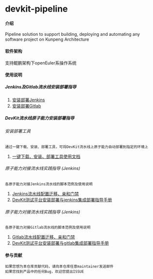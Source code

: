 # devkit-pipeline

#### 介绍
Pipeline solution to support building, deploying and automating any software project on Kunpeng Architecture

#### 软件架构
支持鲲鹏架构下openEuler系操作系统

#### 使用说明
##### Jenkins及Gitlab流水线安装部署指导
1.  [安装部署Jenkins](https://gitee.com/openeuler/devkit-pipeline/blob/master/document/Jenkins安装部署/安装部署Jenkins.md)
2.  [安装部署Gitlab](https://gitee.com/openeuler/devkit-pipeline/blob/master/document/gitlab安装部署/gitlab安装部署.md)
##### DevKit流水线原子能力安装部署指导
###### 安装部署工具
    通过一键下载、安装、部署工具，可将DevKit流水线上原子能力自动部署到指定的环境上
1. [一键下载、安装、部署工具使用文档](https://gitee.com/openeuler/devkit-pipeline/blob/master/document/批量部署工具/批量部署工具devkitpipeline.md)
###### 原子能力对接流水线实践指导 (Jenkins)
    各原子能力对接Jenkins流水线的脚本范例及使用说明
1.  [Jenkins流水线配置迁移、亲和门禁](https://gitee.com/openeuler/devkit-pipeline/blob/master/document/Jenkins安装部署/Jenkins流水线配置迁移、亲和门禁.md)
2.  [DevKit测试平台安装部署与jenkins集成部署指导手册](https://gitee.com/openeuler/devkit-pipeline/blob/master/document/lkp-test安装部署/devkit测试平台安装部署与jenkins集成部署指导手册.md)
###### 原子能力对接流水线实践指导 (Jenkins)
    各原子能力对接Gitlab流水线的脚本范例及使用说明
1.  [Gitlab流水线配置迁移、亲和门禁](https://gitee.com/openeuler/devkit-pipeline/blob/master/document/gitlab安装部署/Gitlab流水线配置迁移、亲和门禁.md)
2.  [DevKit测试平台安装部署与gitlab集成部署指导手册](https://gitee.com/openeuler/devkit-pipeline/blob/master/document/lkp-test安装部署/devkit测试平台安装部署与gitlab集成部署指导手册.md)
#### 参与贡献
    如果您想为本仓库贡献代码，请向本仓库任意maintainer发送邮件
    如果您找到产品中的任何Bug，欢迎您提出ISSUE
